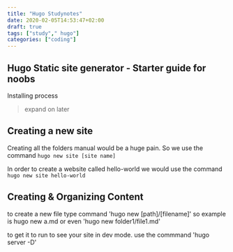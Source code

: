 ```yaml
---
title: "Hugo Studynotes"
date: 2020-02-05T14:53:47+02:00
draft: true
tags: ["study"," hugo"]
categories: ["coding"]
---
```


## Hugo Static site generator - Starter guide for noobs

Installing process 
> expand on later

## Creating a new site
Creating all the folders manual would be a huge pain. So we use the command `hugo new site [site name]`

In order to create a website called hello-world we would use the command `hugo new site hello-world`



## Creating & Organizing Content
to create a new file type command 'hugo new [path]/[filename]' so example is hugo new a.md
or even 'hugo new folder1/file1.md'

to get it to run to see your site in dev mode. 
use the commmand 'hugo server -D'